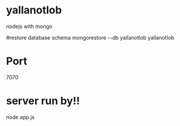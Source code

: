 # yallanotlob
nodejs with mongo

#restore database schema
mongorestore --db yallanotlob yallanotlob

# Port
7070
# server run by!!
node app.js
